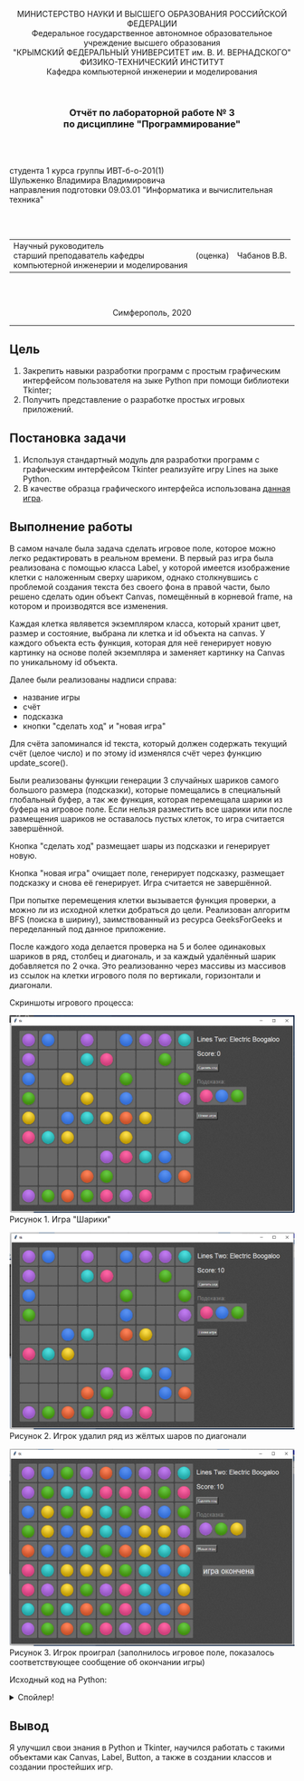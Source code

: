 <p align="center">МИНИСТЕРСТВО НАУКИ  И ВЫСШЕГО ОБРАЗОВАНИЯ РОССИЙСКОЙ ФЕДЕРАЦИИ<br>
Федеральное государственное автономное образовательное учреждение высшего образования<br>
"КРЫМСКИЙ ФЕДЕРАЛЬНЫЙ УНИВЕРСИТЕТ им. В. И. ВЕРНАДСКОГО"<br>
ФИЗИКО-ТЕХНИЧЕСКИЙ ИНСТИТУТ<br>
Кафедра компьютерной инженерии и моделирования</p>
<br>
<h3 align="center">Отчёт по лабораторной работе № 3<br> по дисциплине "Программирование"</h3>
<br><br>
<p>студента 1 курса группы ИВТ-б-о-201(1)<br>Шульженко Владимира Владимировича<br>
направления подготовки 09.03.01 "Информатика и вычислительная техника"</p>
<br><br>
<table>
<tr><td>Научный руководитель<br> старший преподаватель кафедры<br> компьютерной инженерии и моделирования</td>
<td>(оценка)</td>
<td>Чабанов В.В.</td>
</tr>
</table>
<br><br>
<p align="center">Симферополь, 2020</p>
<hr>

## Цель

1. Закрепить навыки разработки программ с простым графическим интерфейсом пользователя на зыке Python при помощи библиотеки Tkinter;
2. Получить представление о разработке простых игровых приложений.

## Постановка задачи

1. Используя стандартный модуль для разработки программ с графическим интерфейсом Tkinter реализуйте игру Lines на зыке Python.
2. В качестве образца графического интерфейса использована [данная игра](http://game-shariki.ru/linii-2).

## Выполнение работы

В самом начале была задача сделать игровое поле, которое можно легко редактировать в реальном времени.
В первый раз игра была реализована с помощью класса Label, у которой имеется изображение клетки с
наложенным сверху шариком, однако столкнувшись с проблемой создания текста без своего фона в правой части,
было решено сделать один объект Canvas, помещённый в корневой frame, на котором и производятся все изменения.

Каждая клетка являвется экземпляром класса, который хранит цвет, размер и состояние, выбрана ли клетка и id объекта на canvas.
У каждого объекта есть функция, которая для неё генерирует новую картинку на основе полей экземпляра и
заменяет картинку на Canvas по уникальному id объекта.

Далее были реализованы надписи справа:
- название игры
- счёт
- подсказка
- кнопки "сделать ход" и "новая игра"

Для счёта запоминался id текста, который должен содержать текущий счёт (целое число) и по этому id изменялся счёт через функцию update_score().

Были реализованы функции генерации 3 случайных шариков самого большого размера (подсказки), которые помещались в специальный глобальный буфер, а так же
функция, которая перемещала шарики из буфера на игровое поле. Если нельзя разместить все шарики или после размещения шариков не оставалось пустых
клеток, то игра считается завершённой.

Кнопка "сделать ход" размещает шары из подсказки и генерирует новую.

Кнопка "новая игра" очищает поле, генерирует подсказку, размещает подсказку и снова её генерирует. Игра считается не завершённой.

При попытке перемещения клетки вызывается функция проверки, а можно ли из исходной клетки добраться до цели. Реализован алгоритм BFS (поиска в ширину),
заимствованный из ресурса GeeksForGeeks и переделанный под данное приложение.

После каждого хода делается проверка на 5 и более одинаковых шариков в ряд, столбец и диагональ, и за каждый удалённый шарик добавляется по 2 очка.
Это реализованно через массивы из массивов из ссылок на клетки игрового поля по вертикали, горизонтали и диагонали.

Скриншоты игрового процесса:

![](docs/gameplay1.png)
Рисунок 1. Игра "Шарики"

![](docs/gameplay2.png)
Рисунок 2. Игрок удалил ряд из жёлтых шаров по диагонали

![](docs/gameover.png)
Рисунок 3. Игрок проиграл (заполнилось игровое поле, показалось соответствующее сообщение об окончании игры)

Исходный код на Python:

<details>
<summary>Спойлер!</summary>
    
```python
import random
from tkinter import Tk, Button, Canvas, NW, W, TclError, Label

from PIL import Image, ImageTk

root = Tk()
root.geometry('1000x660')
# root.wm_attributes("-transparentcolor", 'grey')

_assets = {}
assets = {}
ball_by_index = []
game_over = False
game_over_label: Label = None

class Cell:
    uniqid: int = -1
    image: Image
    imagetk: ImageTk.PhotoImage
    color: int = -1
    variant: int = -1
    dark: bool = True
    row: int = -1
    col: int = -1

    def update_cell(self):
        if self.variant != -1:
            self.image = Image.new("RGBA", _assets['cell_dark'].size)
            self.image.paste(_assets[f'{ball_by_index[self.color]}_{self.variant}'], (5, 5))
            if self.dark:
                self.image = Image.alpha_composite(_assets['cell_dark'], self.image)
            else:
                self.image = Image.alpha_composite(_assets['cell_light'], self.image)
            
            self.imagetk = ImageTk.PhotoImage(self.image)
        else:
            if self.dark:
                self.imagetk = assets['cell_dark']
            else:
                self.imagetk = assets['cell_light']
        
        canvas.itemconfigure(self.uniqid, image=self.imagetk)

CellMatrix = []
FreeCells = []
HintItems = [Cell(), Cell(), Cell()]

cm_rows = []
cm_columns = []
cm_diags = []
cm_rdiags = []

N, M = 9, 9
gap = 4
global_padding = 20

ProcessClicks: bool = True
SelectedCell: Cell = None

def load_assets():
    global _assets, assets, ball_by_index
    _assets.update({
        "cell" : Image.open("assets/cell-bgr.png").convert('RGBA'),
        "page" : Image.open("assets/page-bgr.png").convert('RGBA'),
    })
    _assets.update({
        "cell_dark" : _assets["cell"].crop( (2, 1, 67, 66) ),
        "cell_light" : _assets["cell"].crop( (2, 70, 67, 135) ),
    })
    _assets_balls = {
        "pink"   : Image.open("assets/ball-pink.png").convert('RGBA'),
        "red"    : Image.open("assets/ball-red.png").convert('RGBA'),
        "yellow" : Image.open("assets/ball-yellow.png").convert('RGBA'),  
        "green"  : Image.open("assets/ball-green.png").convert('RGBA'),
        "aqua"   : Image.open("assets/ball-aqua.png").convert('RGBA'),
        "blue"   : Image.open("assets/ball-blue.png").convert('RGBA'),
        "violet" : Image.open("assets/ball-violet.png").convert('RGBA'),
    }
    for k, v in _assets_balls.items():
        for i in range(7):
            _assets[f"{k}_{i}"] = v.crop( (0, i*60, 55, i*60 + 55) )

    ball_by_index = [
        "pink",  
        "red",   
        "yellow",
        "green", 
        "aqua",  
        "blue",  
        "violet"
    ]
    for k, v in _assets.items():
        assets[k] = ImageTk.PhotoImage(v)

def update_background(canvas):
    bgimg = assets['page']

    root.update() # для обновления размеров

    #while y-bgimg.height() < root.winfo_height():
    #    while x-bgimg.width() < root.winfo_width():

    y = 0
    while y-bgimg.height() < canvas.winfo_height():
        x = 0
        while x-bgimg.width() < canvas.winfo_width():
            canvas.create_image(x, y,
                                image=bgimg)
            x += bgimg.width()  
            
        y += bgimg.height()
    
def create_cells():
    global CellMatrix, cm_columns, cm_rows
    for row in range(N):
        CellMatrix.append(list())
        cm_columns.append(list())
        for col in range(M):
            cell = Cell()
            
            cell.imagetk = assets['cell_dark']
            cell.row = row
            cell.col = col

            CellMatrix[row].append(cell)
            FreeCells.append(cell)

            cm_columns[row].append(cell)
    
    for col in range(M):
        cm_rows.append(list())
        for row in range(N):
            cm_rows[col].append(CellMatrix[row][col])
    
    if N > M:
        j = 0
        for shift in range(N-4):
            cm_diags.append(list())
            cm_rdiags.append(list())
            for i in range(M-shift):
                cm_diags[j].append(CellMatrix[i+shift][i])
                cm_rdiags[j].append(CellMatrix[M-i-shift-1][i])
            j += 1
        for shift in range(1, M-4):
            cm_diags.append(list())
            cm_rdiags.append(list())
            for i in range(N-shift):
                cm_diags[j].append(CellMatrix[i][i+shift])
                cm_rdiags[j].append(CellMatrix[M-i-1][i+shift])
            j += 1
    else:
        j = 0
        for shift in range(M-4):
            cm_diags.append(list())
            cm_rdiags.append(list())
            for i in range(N-shift):
                cm_diags[j].append(CellMatrix[i+shift][i])
                cm_rdiags[j].append(CellMatrix[N-i-shift-1][i])
            j += 1
        for shift in range(1, N-4):
            cm_diags.append(list())
            cm_rdiags.append(list())
            for i in range(M-shift):
                cm_diags[j].append(CellMatrix[i][i+shift])
                cm_rdiags[j].append(CellMatrix[N-i-1][i+shift])
            j += 1

def place_cells(canvas):
    global CellMatrix
    for row in range(len(CellMatrix)):
        for col in range(len(CellMatrix[0])):
            cell = canvas.create_image(
                10 + global_padding + gap*row + CellMatrix[row][col].imagetk.width()*row,
                global_padding + gap*col + CellMatrix[row][col].imagetk.height()*col,
                image=CellMatrix[row][col].imagetk,
                anchor=NW
            )
            canvas.tag_bind(cell,
                            '<Button-1>',
                            lambda event, thisrow=row, thiscol=col
                                : cell_click(event, thisrow, thiscol))
            CellMatrix[row][col].uniqid = cell
    
def create_info(canvas):
    global score, score_val, HintItems

    x_pos = global_padding + 639
    y_pos = global_padding + 30

    canvas.create_text(
        x_pos,
        y_pos,
        text="Lines Two: Electric Boogaloo", font=("Arial", 17), fill="white",
        anchor=W)

    y_pos += 51 - 13
    canvas.create_text(
        x_pos,
        y_pos,
        text="Score: ", font=("Arial", 17), fill="white",
        anchor=NW)
    
    score_val = 0
    score = canvas.create_text(
        x_pos + 70,
        y_pos,
        text=str(score_val), font=("Arial", 17), fill="white",
        anchor=NW)

    y_pos += 50
    Button(root, text='Сделать ход',
        fg='white', bg='#666666', activebackground='#777777', activeforeground='white',
        command=make_move).place(x=x_pos, y=y_pos)

    y_pos += 50
    canvas.create_text(
        x_pos,
        y_pos,
        text="Подсказка:", font=("Arial", 15), fill="#888888",
        anchor=NW)
    
    y_pos += 30
    HintItems[0].uniqid = canvas.create_image(
        x_pos,
        y_pos,
        image=assets['red_0'],
        anchor=NW)
    HintItems[1].uniqid = canvas.create_image(
        x_pos + 55,
        y_pos,
        image=assets['red_0'],
        anchor=NW)
    HintItems[2].uniqid = canvas.create_image(
        x_pos + 110,
        y_pos,
        image=assets['red_0'],
        anchor=NW)
    
    y_pos += 90
    Button(root, text='Новая игра',
        fg='white', bg='#666666', activebackground='#777777', activeforeground='white',
        command=new_game).place(x=x_pos, y=y_pos)

def update_score(canvas, inc=None, reset=None):
    global score_val
    if inc == None:
        if reset == None:
            return
        else:
            score_val = 0
    else:
        score_val += inc
    
    canvas.itemconfigure(score, text=str(score_val))

def cell_click(event, row, col):

    global ProcessClicks, SelectedCell
    if not ProcessClicks:
        return

    c = CellMatrix[row][col]

    if SelectedCell == None:
        if c.variant == -1:
            return
        c.dark = False
        c.update_cell()
        SelectedCell = c 
    else:
        if c.variant == -1:
            if not is_accessable(SelectedCell.row, SelectedCell.col, row, col):
                return
            c.variant = SelectedCell.variant
            c.color = SelectedCell.color
            c.update_cell()

            SelectedCell.color, SelectedCell.variant = -1, -1

            SelectedCell.dark = True
            SelectedCell.update_cell()

            SelectedCell = None
            make_move()
        elif c == SelectedCell:
            return
        else:
            SelectedCell.dark = True  
            SelectedCell.update_cell()

            c.dark = False
            c.update_cell()
            SelectedCell = c

def is_accessable(fromx, fromy, tox, toy):
    Dir = [ [0, 1], [0, -1], [1, 0], [-1, 0]]
    queue = [(fromx, fromy)]
    visited = [] 

    while len(queue) > 0:
        p = queue[0]
        queue.pop(0)

        if visited.count(p) > 0:
            continue 

        visited.append(p)

        if p == (tox, toy):
            return True
        
        for i in range(4):
            a = p[0] + Dir[i][0]
            b = p[1] + Dir[i][1]

            if a >= 0 and b >= 0 and a < N and b < M and visited.count((a, b)) == 0 and CellMatrix[a][b].variant == -1:
                queue.append((a, b))
    return False

def clear_list(list_):
    deleted_some = False
    for col in list_:
        count = 0
        for elem in range(len(col)-1):
            if col[elem].color == col[elem+1].color and col[elem].variant != -1:
                count += 1
            else:
                if count >= 4:
                    deleted_some = True
                    for i in range(count+1):
                        c = col[elem-i]
                        c.color = -1
                        c.variant = -1
                        c.update_cell()
                        update_score(canvas, inc=2)
                count = 0
        if count >= 4:
            deleted_some = True
            for i in range(count+1):
                c = col[elem-i]
                c.color = -1
                c.variant = -1
                c.update_cell()
                update_score(canvas, inc=2)

    return deleted_some

def clear_rows():
    if (    clear_list(cm_rows) or
            clear_list(cm_columns) or
            clear_list(cm_diags) or
            clear_list(cm_rdiags)):
        return False
    else:
        return True
    
def generate_hint_items():
    global HintItems
    for i in range(3):
        c = Cell()

        c.color = random.randint(0, 6)
        c.variant = 0
        c.uniqid = HintItems[i].uniqid
        c.dark = True
        c.update_cell()

        HintItems[i] = c
    pass

def place_hint_items():
    for i in range(3):
        if len(FreeCells) == 0:
            return False

        c = FreeCells[random.randint(0, len(FreeCells)-1)]

        c.color = HintItems[i].color
        c.variant = HintItems[i].variant
        c.update_cell()

        FreeCells.remove(c)
    return True

def make_move(event=None):
    global game_over

    if clear_rows():
        FreeCells.clear()
        for row in CellMatrix:
            for elem in row:
                if elem.variant == -1: FreeCells.append(elem)
        if not place_hint_items():
            game_over = True
            return
        FreeCells.clear()
        for row in CellMatrix:
            for elem in row:
                if elem.variant == -1: FreeCells.append(elem)
        if len(FreeCells) == 0:
            game_over = True
            return

        generate_hint_items()

    global SelectedCell
    if SelectedCell == None: return
    SelectedCell.dark = True
    SelectedCell.update_cell()
    SelectedCell = None

def new_game(event=None):
    global game_over_label
    global game_over
    game_over = False

    for row in range(N):
        for col in range(M):
            cell = CellMatrix[row][col]
            cell.dark = True
            cell.variant = -1
            cell.update_cell()

    update_score(canvas, reset=True)
    make_move()
    if game_over_label != None:
        game_over_label.destroy()
        root.update()
        game_over_label = None

if __name__ == '__main__':
    load_assets()

    canvas = Canvas(root, borderwidth=0, width=1000, height=1000)
    
    canvas.place(x=0, y=0,
                relwidth=1,
                relheight=1)

    create_cells()
    update_background(canvas)
    place_cells(canvas)
    create_info(canvas)

    generate_hint_items()
    place_hint_items()
    generate_hint_items()

    try:

        while True:
            root.update()
            if game_over:
                if game_over_label == None:
                    game_over_label = Label(root, font=('Arial', 20), text='игра окончена', fg='white', bg='#666666')
                    game_over_label.place(x=root.winfo_width()//2 + 180, y=root.winfo_height()//2 + 50)

            
    except TclError as e:
        exit()
    except Exception as e:
        print('Error:', e)
        exit()
```

</details>

## Вывод
Я улучшил свои знания в  Python и Tkinter, научился работать с такими объектами как Canvas, Label, Button, а также в создании классов и создании простейших игр.
